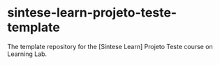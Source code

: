 # sintese-learn-projeto-teste-template
The template repository for the [Síntese Learn]  Projeto Teste course on Learning Lab.
